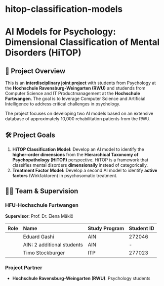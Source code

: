 # hitop-classification-models
# AI Models for Psychology: Dimensional Classification of Mental Disorders (HiTOP)

## 🎯 Project Overview

This is an **interdisciplinary joint project** with students from Psychology at the **Hochschule Ravensburg-Weingarten (RWU)** and studends from Computer Science and IT Productmanagement at the **Hochschule Furtwangen**. The goal is to leverage Computer Science and Artificial Intelligence to address critical challenges in psychology.

The project focuses on developing two AI models based on an extensive database of approximately 10,000 rehabilitation patients from the RWU.


## 🛠️ Project Goals

1.  **HiTOP Classification Model:** Develop an AI model to identify the **higher-order dimensions** from the **Hierarchical Taxonomy of Psychopathology (HiTOP)** perspective. HiTOP is a framework that classifies mental disorders **dimensionally** instead of categorically.
2.  **Treatment Factor Model:** Develop a second AI model to identify **active factors** (Wirkfaktoren) in psychosomatic treatment.



## 👩‍💻 Team & Supervision

### HFU-Hochschule Furtwangen

**Supervisor**: Prof. Dr. Elena Mäkiö

Role | Name | Study Program | Student ID |
| :--- | :--- | :--- | :--- |
| | Eduard Gashi | AIN | 272046 |
| | AIN: 2 additional students | AIN | - |
| | Timo Stockburger | ITP | 277023 |



### Project Partner

* **Hochschule Ravensburg-Weingarten (RWU)**: Psychology students

